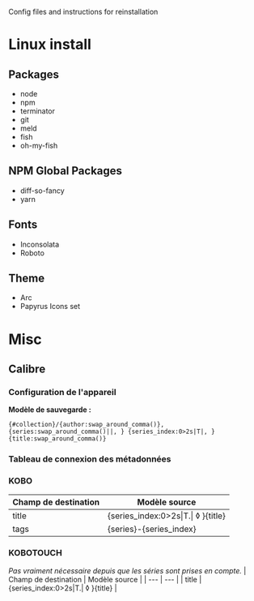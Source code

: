 Config files and instructions for reinstallation

# Linux install
## Packages
* node
* npm
* terminator
* git
* meld
* fish
* oh-my-fish

## NPM Global Packages
* diff-so-fancy
* yarn

## Fonts
* Inconsolata
* Roboto

## Theme
* Arc
* Papyrus Icons set

# Misc
## Calibre
### Configuration de l'appareil
__Modèle de sauvegarde :__

`{#collection}/{author:swap_around_comma()}, {series:swap_around_comma()||, } {series_index:0>2s|T|, }{title:swap_around_comma()}`
### Tableau de connexion des métadonnées
### KOBO
| Champ de destination | Modèle source |
| --- | --- |
| title | {series_index:0>2s\|T.\| ◊ }{title} |
| tags  | {series}-{series_index}           |
### KOBOTOUCH
*Pas vraiment nécessaire depuis que les séries sont prises en compte.*
| Champ de destination | Modèle source |
| --- | --- |
| title | {series_index:0>2s\|T.\| ◊ }{title} |
